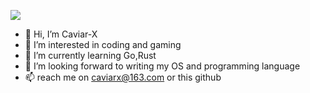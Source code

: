 ![](https://api.xecades.xyz/api?color=11%2C4%2C51%2C4&bg=0%2C0%2C0%2C0&quote=Did+no+one+notice+the+color+of+the+text%3F&str=%E6%88%91%E7%9A%84%E7%94%9F%E6%97%A5&date=2021-05-05&site=https%3A%2F%2Fpigeons.cyou&email=caviar-x%40pigeons.icu&qq=2327941682&wechat=caviar-X&github=https%3A%2F%2Fgithub.com%2FCaviar-X&zhihu=caviar-x&luogu=uid%3A278124&bilibili=uid%3A694067887)
- 👋 Hi, I’m Caviar-X
- 👀 I’m interested in coding and gaming
- 🌱 I’m currently learning Go,Rust
- 💞️ I’m looking forward to writing my OS and programming language
- 📫 reach me on [caviarx@163.com](mailto:caviarx@163.com) or this github

<!---
Caviar-X/Caviar-X is a ✨ special ✨ repository because its `README.md` (this file) appears on your GitHub profile.
You can click the Preview link to take a look at your changes.
--->

